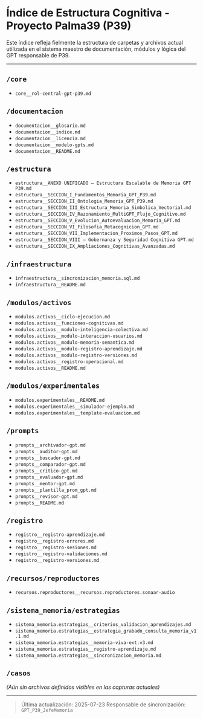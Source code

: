 # Índice de Estructura Cognitiva - Proyecto Palma39 (P39)

Este índice refleja fielmente la estructura de carpetas y archivos actual utilizada en el sistema maestro de documentación, módulos y lógica del GPT responsable de P39.

---

## `/core`
- `core__rol-central-gpt-p39.md`

## `/documentacion`
- `documentacion__glosario.md`
- `documentacion__indice.md`
- `documentacion__licencia.md`
- `documentacion__modelo-gpts.md`
- `documentacion__README.md`

## `/estructura`
- `estructura__ANEXO UNIFICADO — Estructura Escalable de Memoria GPT P39.md`
- `estructura__SECCION_I_Fundamentos_Memoria_GPT_P39.md`
- `estructura__SECCION_II_Ontologia_Memoria_GPT_P39.md`
- `estructura__SECCION_III_Estructura_Memoria_Simbolica_Vectorial.md`
- `estructura__SECCION_IV_Razonamiento_MultiGPT_Flujo_Cognitivo.md`
- `estructura__SECCION_V_Evolucion_Autoevaluacion_Memoria_GPT.md`
- `estructura__SECCION_VI_Filosofia_Metacognicion_GPT.md`
- `estructura__SECCION_VII_Implementacion_Proximos_Pasos_GPT.md`
- `estructura__SECCION_VIII — Gobernanza y Seguridad Cognitiva GPT.md`
- `estructura__SECCION_IX_Ampliaciones_Cognitivas_Avanzadas.md`

## `/infraestructura`
- `infraestructura__sincronizacion_memoria.sql.md`
- `infraestructura__README.md`

## `/modulos/activos`
- `modulos.activos__ciclo-ejecucion.md`
- `modulos.activos__funciones-cognitivas.md`
- `modulos.activos__modulo-inteligencia-colectiva.md`
- `modulos.activos__modulo-interaccion-usuarios.md`
- `modulos.activos__modulo-memoria-semantica.md`
- `modulos.activos__modulo-registro-aprendizaje.md`
- `modulos.activos__modulo-registro-versiones.md`
- `modulos.activos__registro-operacional.md`
- `modulos.activos__README.md`

## `/modulos/experimentales`
- `modulos.experimentales__README.md`
- `modulos.experimentales__simulador-ejemplo.md`
- `modulos.experimentales__template-evaluacion.md`

## `/prompts`
- `prompts__archivador-gpt.md`
- `prompts__auditor-gpt.md`
- `prompts__buscador-gpt.md`
- `prompts__comparador-gpt.md`
- `prompts__critico-gpt.md`
- `prompts__evaluador-gpt.md`
- `prompts__mentor-gpt.md`
- `prompts__plantilla_prom_gpt.md`
- `prompts__revisor-gpt.md`
- `prompts__README.md`

## `/registro`
- `registro__registro-aprendizaje.md`
- `registro__registro-errores.md`
- `registro__registro-sesiones.md`
- `registro__registro-validaciones.md`
- `registro__registro-versiones.md`
  
## `/recursos/reproductores`
- `recursos.reproductores__recursos.reproductores.sonaar-audio`

## `/sistema_memoria/estrategias`
- `sistema_memoria.estrategias__criterios_validacion_aprendizajes.md`
- `sistema_memoria.estrategias__estrategia_grabado_consulta_memoria_v1.1.md`
- `sistema_memoria.estrategias__memoria-viva-ext.v3.md`
- `sistema_memoria.estrategias__registro-aprendizaje.md`
- `sistema_memoria.estrategias__sincronizacion_memoria.md`

## `/casos`
_(Aún sin archivos definidos visibles en las capturas actuales)_

---

> Última actualización: 2025-07-23
> Responsable de sincronización: `GPT_P39_JefeMemoria`
